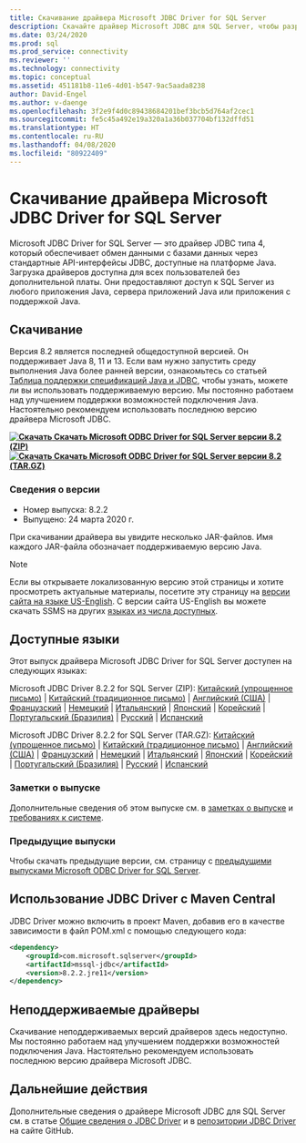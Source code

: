 ```yaml
---
title: Скачивание драйвера Microsoft JDBC Driver for SQL Server
description: Скачайте драйвер Microsoft JDBC для SQL Server, чтобы разрабатывать приложения Java с подключением к SQL Server.
ms.date: 03/24/2020
ms.prod: sql
ms.prod_service: connectivity
ms.reviewer: ''
ms.technology: connectivity
ms.topic: conceptual
ms.assetid: 451181b8-11e6-4d01-b547-9ac5aada8238
author: David-Engel
ms.author: v-daenge
ms.openlocfilehash: 3f2e9f4d0c89438684201bef3bcb5d764af2cec1
ms.sourcegitcommit: fe5c45a492e19a320a1a36b037704bf132dffd51
ms.translationtype: HT
ms.contentlocale: ru-RU
ms.lasthandoff: 04/08/2020
ms.locfileid: "80922409"
---
```

# <a name="download-microsoft-jdbc-driver-for-sql-server"></a>Скачивание драйвера Microsoft JDBC Driver for SQL Server

Microsoft JDBC Driver for SQL Server — это драйвер JDBC типа 4, который обеспечивает обмен данными с базами данных через стандартные API-интерфейсы JDBC, доступные на платформе Java. Загрузка драйверов доступна для всех пользователей без дополнительной платы. Они предоставляют доступ к SQL Server из любого приложения Java, сервера приложений Java или приложения с поддержкой Java.

## <a name="download"></a>Скачивание

Версия 8.2 является последней общедоступной версией. Он поддерживает Java 8, 11 и 13. Если вам нужно запустить среду выполнения Java более ранней версии, ознакомьтесь со статьей [Таблица поддержки спецификаций Java и JDBC](microsoft-jdbc-driver-for-sql-server-support-matrix.md#java-and-jdbc-specification-support), чтобы узнать, можете ли вы использовать поддерживаемую версию. Мы постоянно работаем над улучшением поддержки возможностей подключения Java. Настоятельно рекомендуем использовать последнюю версию драйвера Microsoft JDBC.

**[![Скачать](../../ssms/media/download-icon.png) Скачать Microsoft ODBC Driver for SQL Server версии 8.2 (ZIP)](https://go.microsoft.com/fwlink/?linkid=2122433)**  
**[![Скачать](../../ssms/media/download-icon.png) Скачать Microsoft ODBC Driver for SQL Server версии 8.2 (TAR.GZ)](https://go.microsoft.com/fwlink/?linkid=2122536)**  

### <a name="version-information"></a>Сведения о версии

- Номер выпуска: 8.2.2
- Выпущено: 24 марта 2020 г.

При скачивании драйвера вы увидите несколько JAR-файлов. Имя каждого JAR-файла обозначает поддерживаемую версию Java.

> [!Note]
> Если вы открываете локализованную версию этой страницы и хотите просмотреть актуальные материалы, посетите эту страницу на [версии сайта на языке US-English](https://aka.ms/downloadmssqljdbcenglish). С версии сайта US-English вы можете скачать SSMS на других [языках из числа доступных](#available-languages).

## <a name="available-languages"></a>Доступные языки

Этот выпуск драйвера Microsoft JDBC Driver for SQL Server доступен на следующих языках:

Microsoft JDBC Driver 8.2.2 for SQL Server (ZIP): [Китайский (упрощенное письмо)](https://go.microsoft.com/fwlink/?linkid=2122433&clcid=0x804) | [Китайский (традиционное письмо)](https://go.microsoft.com/fwlink/?linkid=2122433&clcid=0x404) | [Английский (США)](https://go.microsoft.com/fwlink/?linkid=2122433&clcid=0x409) | [Французский](https://go.microsoft.com/fwlink/?linkid=2122433&clcid=0x40c) | [Немецкий](https://go.microsoft.com/fwlink/?linkid=2122433&clcid=0x407) | [Итальянский](https://go.microsoft.com/fwlink/?linkid=2122433&clcid=0x410) | [Японский](https://go.microsoft.com/fwlink/?linkid=2122433&clcid=0x411) | [Корейский](https://go.microsoft.com/fwlink/?linkid=2122433&clcid=0x412) | [Португальский (Бразилия)](https://go.microsoft.com/fwlink/?linkid=2122433&clcid=0x416) | [Русский](https://go.microsoft.com/fwlink/?linkid=2122433&clcid=0x419) | [Испанский](https://go.microsoft.com/fwlink/?linkid=2122433&clcid=0x40a)

Microsoft JDBC Driver 8.2.2 for SQL Server (TAR.GZ): [Китайский (упрощенное письмо)](https://go.microsoft.com/fwlink/?linkid=2122536&clcid=0x804) | [Китайский (традиционное письмо)](https://go.microsoft.com/fwlink/?linkid=2122536&clcid=0x404) | [Английский (США)](https://go.microsoft.com/fwlink/?linkid=2122536&clcid=0x409) | [Французский](https://go.microsoft.com/fwlink/?linkid=2122536&clcid=0x40c) | [Немецкий](https://go.microsoft.com/fwlink/?linkid=2122536&clcid=0x407) | [Итальянский](https://go.microsoft.com/fwlink/?linkid=2122536&clcid=0x410) | [Японский](https://go.microsoft.com/fwlink/?linkid=2122536&clcid=0x411) | [Корейский](https://go.microsoft.com/fwlink/?linkid=2122536&clcid=0x412) | [Португальский (Бразилия)](https://go.microsoft.com/fwlink/?linkid=2122536&clcid=0x416) | [Русский](https://go.microsoft.com/fwlink/?linkid=2122536&clcid=0x419) | [Испанский](https://go.microsoft.com/fwlink/?linkid=2122536&clcid=0x40a)

### <a name="release-notes"></a>Заметки о выпуске

Дополнительные сведения об этом выпуске см. в [заметках о выпуске](release-notes-for-the-jdbc-driver.md) и [требованиях к системе](system-requirements-for-the-jdbc-driver.md).

### <a name="previous-releases"></a>Предыдущие выпуски

Чтобы скачать предыдущие версии, см. страницу с [предыдущими выпусками Microsoft ODBC Driver for SQL Server](release-notes-for-the-jdbc-driver.md#previous-releases).

## <a name="using-the-jdbc-driver-with-maven-central"></a>Использование JDBC Driver с Maven Central

JDBC Driver можно включить в проект Maven, добавив его в качестве зависимости в файл POM.xml с помощью следующего кода:

```xml
<dependency>
    <groupId>com.microsoft.sqlserver</groupId>
    <artifactId>mssql-jdbc</artifactId>
    <version>8.2.2.jre11</version>
</dependency>
```  

## <a name="unsupported-drivers"></a>Неподдерживаемые драйверы

Скачивание неподдерживаемых версий драйверов здесь недоступно. Мы постоянно работаем над улучшением поддержки возможностей подключения Java. Настоятельно рекомендуем использовать последнюю версию драйвера Microsoft JDBC.  
  
## <a name="next-steps"></a>Дальнейшие действия

Дополнительные сведения о драйвере Microsoft JDBC для SQL Server см. в статье [Общие сведения о JDBC Driver](overview-of-the-jdbc-driver.md) и в [репозитории JDBC Driver](https://github.com/microsoft/mssql-jdbc/blob/dev/README.md) на сайте GitHub.
